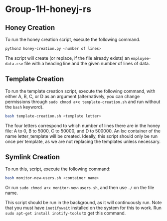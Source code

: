 # Group-1H-honeyj-rs

## Honey Creation

To run the honey creation script, execute the following command. 
```bash
python3 honey-creation.py <number of lines>
```
The script will create (or replace, if the file already exists) an `employee-data.csv` file with a heading line and the given number of lines of data. 

## Template Creation

To run the template creation script, execute the following command, with either A, B, C, or D as an argument (alternatively, you can change permissions through `sudo chmod a+x template-creation.sh` and run without the `bash` keyword). 
```bash
bash template-creation.sh <template letter>
```
The four letters correspond to which number of lines there are in the honey file: A to 0, B to 5000, C to 50000, and D to 500000. An lxc container of the name letter_template will be created. Ideally, this script should only be run once per template, as we are not replacing the templates unless necessary. 

## Symlink Creation

To run this, script, execute the following command:
```bash
bash monitor-new-users.sh <container name>
```
Or run `sudo chmod a+x monitor-new-users.sh`, and then use `./` on the file name. 

This script should be run in the background, as it will continuously run. Note that you must have `inotifywait` installed on the system for this to work. Run `sudo apt-get install inotify-tools` to get this command. 
